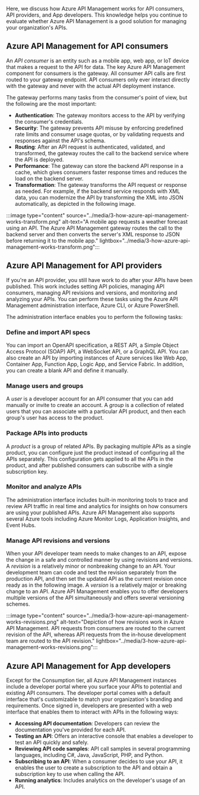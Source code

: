 Here, we discuss how Azure API Management works for API consumers, API providers, and App developers. This knowledge helps you continue to evaluate whether Azure API Management is a good solution for managing your organization's APIs.

## Azure API Management for API consumers

An *API consumer* is an entity such as a mobile app, web app, or IoT device that makes a request to the API for data. The key Azure API Management component for consumers is the gateway. All consumer API calls are first routed to your gateway endpoint. API consumers only ever interact directly with the gateway and never with the actual API deployment instance.

The gateway performs many tasks from the consumer's point of view, but the following are the most important:

- **Authentication**: The gateway monitors access to the API by verifying the consumer's credentials.
- **Security**: The gateway prevents API misuse by enforcing predefined rate limits and consumer usage quotas, or by validating requests and responses against the API's schema.
- **Routing**: After an API request is authenticated, validated, and transformed, the gateway routes the call to the backend service where the API is deployed.
- **Performance**: The gateway can store the backend API response in a cache, which gives consumers faster response times and reduces the load on the backend server.
- **Transformation**: The gateway transforms the API request or response as needed. For example, if the backend service responds with XML data, you can modernize the API by transforming the XML into JSON automatically, as depicted in the following image.

:::image type="content" source="../media/3-how-azure-api-management-works-transform.png" alt-text="A mobile app requests a weather forecast using an API. The Azure API Management gateway routes the call to the backend server and then converts the server's XML response to JSON before returning it to the mobile app." lightbox="../media/3-how-azure-api-management-works-transform.png":::

## Azure API Management for API providers

If you're an API provider, you still have work to do after your APIs have been published. This work includes setting API policies, managing API consumers, managing API revisions and versions, and monitoring and analyzing your APIs. You can perform these tasks using the Azure API Management administration interface, Azure CLI, or Azure PowerShell.

The administration interface enables you to perform the following tasks:

### Define and import API specs

You can import an OpenAPI specification, a REST API, a Simple Object Access Protocol (SOAP) API, a WebSocket API, or a GraphQL API. You can also create an API by importing instances of Azure services like Web App, Container App, Function App, Logic App, and Service Fabric. In addition, you can create a blank API and define it manually.

### Manage users and groups

A *user* is a developer account for an API consumer that you can add manually or invite to create an account. A *group* is a collection of related users that you can associate with a particular API product, and then each group's user has access to the product.

### Package APIs into products

A *product* is a group of related APIs. By packaging multiple APIs as a single product, you can configure just the product instead of configuring all the APIs separately. This configuration gets applied to all the APIs in the product, and after published consumers can subscribe with a single subscription key.

### Monitor and analyze APIs

The administration interface includes built-in monitoring tools to trace and review API traffic in real time and analytics for insights on how consumers are using your published APIs. Azure API Management also supports several Azure tools including Azure Monitor Logs, Application Insights, and Event Hubs.

### Manage API revisions and versions

When your API developer team needs to make changes to an API, expose the change in a safe and controlled manner by using revisions and versions. A *revision* is a relatively minor or nonbreaking change to an API. Your development team can code and test the revision separately from the production API, and then set the updated API as the current revision once ready as in the following image. A *version* is a relatively major or breaking change to an API. Azure API Management enables you to offer developers multiple versions of the API simultaneously and offers several versioning schemes.

:::image type="content" source="../media/3-how-azure-api-management-works-revisions.png" alt-text="Depiction of how revisions work in Azure API Management. API requests from consumers are routed to the current revision of the API, whereas API requests from the in-house development team are routed to the API revision." lightbox="../media/3-how-azure-api-management-works-revisions.png":::

## Azure API Management for App developers

Except for the Consumption tier, all Azure API Management instances include a developer portal where you surface your APIs to potential and existing API consumers. The developer portal comes with a default interface that's customizable to match your organization's branding and requirements. Once signed in, developers are presented with a web interface that enables them to interact with APIs in the following ways:

- **Accessing API documentation**: Developers can review the documentation you've provided for each API.
- **Testing an API**: Offers an interactive console that enables a developer to test an API quickly and safely.
- **Reviewing API code samples**: API call samples in several programming languages, including C#, Java, JavaScript, PHP, and Python.
- **Subscribing to an API**: When a consumer decides to use your API, it enables the user to create a subscription to the API and obtain a subscription key to use when calling the API.
- **Running analytics**: Includes analytics on the developer's usage of an API.
